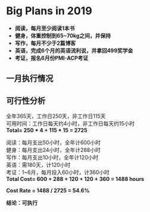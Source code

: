 # Big Plans in 2019
- **阅读，每月至少阅读1本书**
- **健身，体重控制到65~70kg之间，并保持**
- **写作，每月不少于2篇博客**
- **英语，完成6个月的英语流利说，并拿回499奖学金**
- **考证，报名6月份PMI-ACP考证**


## 一月执行情况

## 可行性分析
全年365天，工作日250天，非工作日115天  
可用时间：工作日每天约4小时，非工作日每天约15小时  
**Total= 250 * 4 + 115 * 15 = 2725**

阅读：每月支出50小时，全年计600小时  
健身：每月支出24小时，全年计288小时  
写作：每月支出10小时，全年计120小时  
英语：需180天，计120小时  
考证：1~6月，每月投入60小时，计360小时  
**Total Cost= 600 + 288 + 120 + 120 + 360 = 1488 hours**  

**Cost Rate = 1488 / 2725 = 54.6%** 

**结论：可执行**